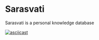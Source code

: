 # Sarasvati
Sarasvati is a personal knowledge database

[![asciicast](https://asciinema.org/a/6ynajc7n4yzyi2oi5cj98zbpv.png)](https://asciinema.org/a/6ynajc7n4yzyi2oi5cj98zbpv?speed=2)
